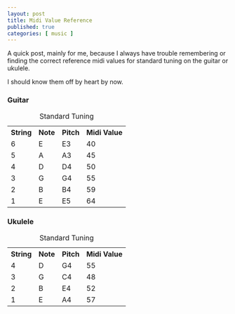 ```yaml
---
layout: post
title: Midi Value Reference
published: true
categories: [ music ]
---
```


A quick post, mainly for me, because I always have trouble remembering or 
finding the correct reference midi values for standard tuning on the 
guitar or ukulele.

I should know them off by heart by now.

### Guitar

<table class="table">
<caption>Standard Tuning</caption>
<tr><th>String</th><th>Note</th><th>Pitch</th><th>Midi Value</th></tr>
<tr><td>6</td><td>E</td><td>E3</td><td>40</td></tr>
<tr><td>5</td><td>A</td><td>A3</td><td>45</td></tr>
<tr><td>4</td><td>D</td><td>D4</td><td>50</td></tr>
<tr><td>3</td><td>G</td><td>G4</td><td>55</td></tr>
<tr><td>2</td><td>B</td><td>B4</td><td>59</td></tr>
<tr><td>1</td><td>E</td><td>E5</td><td>64</td></tr>
</table>

### Ukulele

<table class="table">
<caption>Standard Tuning</caption>
<tr><th>String</th><th>Note</th><th>Pitch</th><th>Midi Value</th></tr>
<tr><td>4</td><td>D</td><td>G4</td><td>55</td></tr>
<tr><td>3</td><td>G</td><td>C4</td><td>48</td></tr>
<tr><td>2</td><td>B</td><td>E4</td><td>52</td></tr>
<tr><td>1</td><td>E</td><td>A4</td><td>57</td></tr>
</table>


